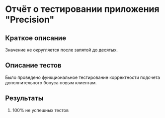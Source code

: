 # Отчёт о тестировании приложения "Precision"

## Краткое описание

Значение не округляется после запятой до десятых.

## Описание тестов

Было проведено функциональное тестирование корректности подсчета дополнительного бонуса новым клиентам.

## Результаты

1. 100% не успешных тестов


